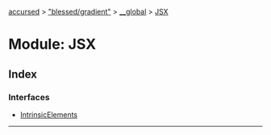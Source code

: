 [accursed](../README.md) > ["blessed/gradient"](../modules/_blessed_gradient_.md) > [__global](../modules/_blessed_gradient_.__global.md) > [JSX](../modules/_blessed_gradient_.__global.jsx.md)

# Module: JSX

## Index

### Interfaces

* [IntrinsicElements](../interfaces/_blessed_gradient_.__global.jsx.intrinsicelements.md)

---

